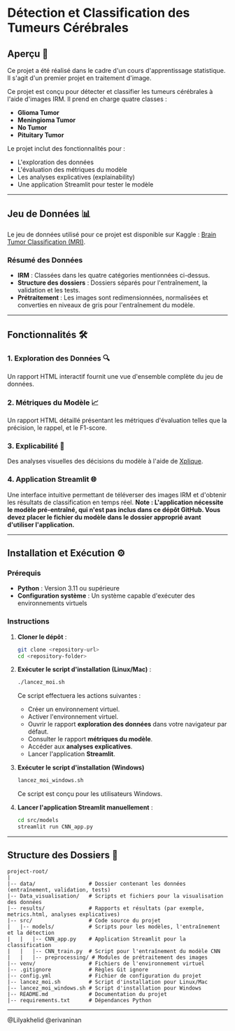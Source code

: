 # Détection et Classification des Tumeurs Cérébrales

## Aperçu 🌟

Ce projet a été réalisé dans le cadre d'un cours d'apprentissage statistique. Il s'agit d'un premier projet en traitement d'image.

Ce projet est conçu pour détecter et classifier les tumeurs cérébrales à l'aide d'images IRM. Il prend en charge quatre classes :

- **Glioma Tumor**
- **Meningioma Tumor**
- **No Tumor**
- **Pituitary Tumor**

Le projet inclut des fonctionnalités pour :

- L'exploration des données
- L'évaluation des métriques du modèle
- Les analyses explicatives (explainability)
- Une application Streamlit pour tester le modèle

---

## Jeu de Données 📊

Le jeu de données utilisé pour ce projet est disponible sur Kaggle : [Brain Tumor Classification (MRI)](https://www.kaggle.com/datasets/sartajbhuvaji/brain-tumor-classification-mri/data).

### Résumé des Données

- **IRM** : Classées dans les quatre catégories mentionnées ci-dessus.
- **Structure des dossiers** : Dossiers séparés pour l'entraînement, la validation et les tests.
- **Prétraitement** : Les images sont redimensionnées, normalisées et converties en niveaux de gris pour l'entraînement du modèle.

---

## Fonctionnalités 🛠️

### 1. Exploration des Données 🔍

Un rapport HTML interactif fournit une vue d'ensemble complète du jeu de données.

### 2. Métriques du Modèle 📈

Un rapport HTML détaillé présentant les métriques d'évaluation telles que la précision, le rappel, et le F1-score.

### 3. Explicabilité 🧠

Des analyses visuelles des décisions du modèle à l'aide de [Xplique](https://github.com/deel-ai/xplique).

### 4. Application Streamlit 🌐

Une interface intuitive permettant de téléverser des images IRM et d'obtenir les résultats de classification en temps réel.
**Note : L'application nécessite le modèle pré-entraîné, qui n'est pas inclus dans ce dépôt GitHub. Vous devez placer le fichier du modèle dans le dossier approprié avant d'utiliser l'application.**

---

## Installation et Exécution ⚙️

### Prérequis

- **Python** : Version 3.11 ou supérieure
- **Configuration système** : Un système capable d'exécuter des environnements virtuels

### Instructions

1. **Cloner le dépôt** :

   ```bash
   git clone <repository-url>
   cd <repository-folder>
   ```

2. **Exécuter le script d'installation (Linux/Mac)** :

   ```bash
   ./lancez_moi.sh
   ```

   Ce script effectuera les actions suivantes :

   - Créer un environnement virtuel.
   - Activer l'environnement virtuel.
   - Ouvrir le rapport **exploration des données** dans votre navigateur par défaut.
   - Consulter le rapport **métriques du modèle**.
   - Accéder aux **analyses explicatives**.
   - Lancer l'application **Streamlit**.

3. **Exécuter le script d'installation (Windows)**

   ```bash
   lancez_moi_windows.sh
   ```

   Ce script est conçu pour les utilisateurs Windows.

4. **Lancer l'application Streamlit manuellement** :

   ```bash
   cd src/models
   streamlit run CNN_app.py
   ```

---

## Structure des Dossiers 📂

```plaintext
project-root/
|
|-- data/                 # Dossier contenant les données (entraînement, validation, tests)
|-- Data_visualisation/   # Scripts et fichiers pour la visualisation des données
|-- results/              # Rapports et résultats (par exemple, metrics.html, analyses explicatives)
|-- src/                  # Code source du projet
|   |-- models/           # Scripts pour les modèles, l'entraînement et la détection
|   |   |-- CNN_app.py    # Application Streamlit pour la classification
|   |   |-- CNN_train.py  # Script pour l'entraînement du modèle CNN
|   |   |-- preprocessing/ # Modules de prétraitement des images
|-- venv/                 # Fichiers de l'environnement virtuel
|-- .gitignore            # Règles Git ignore
|-- config.yml            # Fichier de configuration du projet
|-- lancez_moi.sh         # Script d'installation pour Linux/Mac
|-- lancez_moi_windows.sh # Script d'installation pour Windows
|-- README.md             # Documentation du projet
|-- requirements.txt      # Dépendances Python
```

---

@Lilyakhelid @erivaninan
